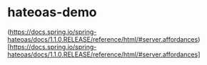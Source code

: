 # hateoas-demo

(https://docs.spring.io/spring-hateoas/docs/1.1.0.RELEASE/reference/html/#server.affordances)[https://docs.spring.io/spring-hateoas/docs/1.1.0.RELEASE/reference/html/#server.affordances]
